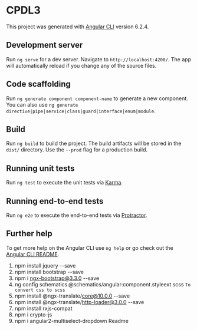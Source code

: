 # CPDL3

This project was generated with [Angular CLI](https://github.com/angular/angular-cli) version 6.2.4.

## Development server

Run `ng serve` for a dev server. Navigate to `http://localhost:4200/`. The app will automatically reload if you change any of the source files.

## Code scaffolding

Run `ng generate component component-name` to generate a new component. You can also use `ng generate directive|pipe|service|class|guard|interface|enum|module`.

## Build

Run `ng build` to build the project. The build artifacts will be stored in the `dist/` directory. Use the `--prod` flag for a production build.

## Running unit tests

Run `ng test` to execute the unit tests via [Karma](https://karma-runner.github.io).

## Running end-to-end tests

Run `ng e2e` to execute the end-to-end tests via [Protractor](http://www.protractortest.org/).

## Further help

To get more help on the Angular CLI use `ng help` or go check out the [Angular CLI README](https://github.com/angular/angular-cli/blob/master/README.md).


1. npm install jquery --save 
2. npm install bootstrap --save
3. npm i ngx-bootstrap@3.3.0 --save  
4. ng config schematics.@schematics/angular:component.styleext scss `To convert css to scss`
5. npm install @ngx-translate/core@10.0.0 --save
6. npm install @ngx-translate/http-loader@3.0.0 --save
7. npm install rxjs-compat
8. npm i crypto-js
9. npm i angular2-multiselect-dropdown
Readme
